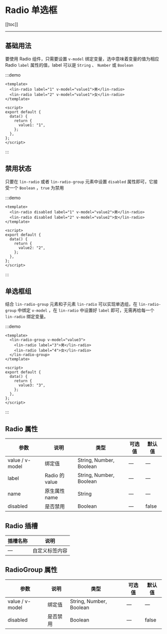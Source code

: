 # Radio 单选框

[[toc]]

---

## 基础用法

要使用 Radio 组件，只需要设置 `v-model` 绑定变量，选中意味着变量的值为相应 Radio `label` 属性的值，label 可以是 `String` 、 `Number` 或 `Boolean`

:::demo

```vue
<template>
  <lin-radio label="1" v-model="value1">男</lin-radio>
  <lin-radio label="2" v-model="value1">女</lin-radio>
</template>

<script>
export default {
  data() {
    return {
      value1: "1",
    };
  },
};
</script>
```

:::

## 禁用状态

只要在 `lin-radio` 或者 `lin-radio-group` 元素中设置 `disabled` 属性即可，它接受一个 `Boolean` ，`true` 为禁用

:::demo

```vue
<template>
  <lin-radio disabled label="1" v-model="value2">男</lin-radio>
  <lin-radio disabled label="2" v-model="value2">女</lin-radio>
</template>

<script>
export default {
  data() {
    return {
      value2: "2",
    };
  },
};
</script>
```

:::

## 单选框组

结合 `lin-radio-group` 元素和子元素 `lin-radio` 可以实现单选组，在 `lin-radio-group` 中绑定 `v-model` ，在 `lin-radio` 中设置好 `label` 即可，无需再给每一个 `lin-radio` 绑定变量。

:::demo

```vue
<template>
  <lin-radio-group v-model="value3">
    <lin-radio label="3">男</lin-radio>
    <lin-radio label="4">女</lin-radio>
  </lin-radio-group>
</template>

<script>
export default {
  data() {
    return {
      value3: "3",
    };
  },
};
</script>
```

:::

## Radio 属性

| 参数            | 说明           | 类型                    | 可选值 | 默认值 |
| --------------- | -------------- | ----------------------- | ------ | ------ |
| value / v-model | 绑定值         | String, Number, Boolean | —      | —      |
| label           | Radio 的 value | String, Number, Boolean | —      | —      |
| name            | 原生属性 name  | String                  | —      | —      |
| disabled        | 是否禁用       | Boolean                 | —      | false  |

## Radio 插槽

| 插槽名称 | 说明           |
| -------- | -------------- |
| —        | 自定义标签内容 |

## RadioGroup 属性

| 参数            | 说明     | 类型                    | 可选值 | 默认值 |
| --------------- | -------- | ----------------------- | ------ | ------ |
| value / v-model | 绑定值   | String, Number, Boolean | —      | —      |
| disabled        | 是否禁用 | Boolean                 | —      | false  |
